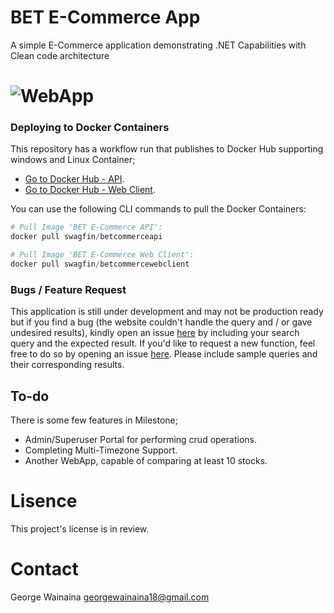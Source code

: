 # BET E-Commerce App
A simple E-Commerce application demonstrating .NET Capabilities with Clean code architecture
# ![WebApp](https://github.com/swagfin/BETCommerce/blob/da22d78db5caf6917bf8a37c4dc90b073a2c8e6b/BetCommerce.WebClient/Screenshots/shop.png)

### Deploying to Docker Containers

  This repository has a workflow run that publishes to Docker Hub supporting windows and Linux Container;
  - [Go to Docker Hub - API](https://hub.docker.com/r/swagfin/betcommerceapi).
  - [Go to Docker Hub - Web Client](https://hub.docker.com/r/swagfin/betcommercewebclient).
  
 You can use the following CLI commands to pull the Docker Containers:

```powershell
# Pull Image 'BET E-Commerce API':
docker pull swagfin/betcommerceapi

# Pull Image 'BET E-Commerce Web Client':
docker pull swagfin/betcommercewebclient

```
    
### Bugs / Feature Request
This application is still under development and may not be production ready but if you find a bug (the website couldn't handle the query and / or gave undesired results), kindly open an issue [here](https://github.com/swagfin/BETCommerce/issues/new) by including your search query and the expected result.
If you'd like to request a new function, feel free to do so by opening an issue [here](https://github.com/swagfin/BETCommerce/issues/new). Please include sample queries and their corresponding results.

## To-do
There is some few features in Milestone;
- Admin/Superuser Portal for performing crud operations.
- Completing Multi-Timezone Support.
- Another WebApp, capable of comparing at least 10 stocks.


# Lisence
This project's license is in review.
# Contact
George Wainaina georgewainaina18@gmail.com
